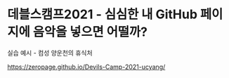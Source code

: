 # 데블스캠프2021 - 심심한 내 GitHub 페이지에 음악을 넣으면 어떨까?

실습 예시 - 컴성 양운천의 휴식처

https://zeropage.github.io/Devils-Camp-2021-ucyang/

